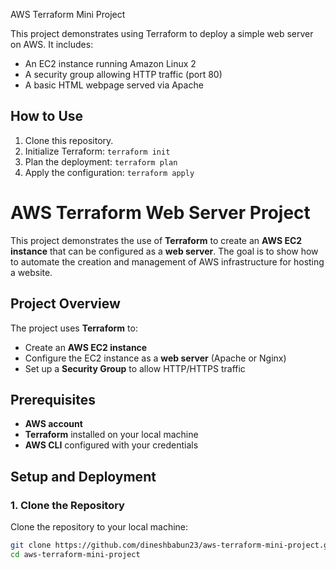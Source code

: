  AWS Terraform Mini Project

This project demonstrates using Terraform to deploy a simple web server on AWS. It includes:
- An EC2 instance running Amazon Linux 2
- A security group allowing HTTP traffic (port 80)
- A basic HTML webpage served via Apache

## How to Use
1. Clone this repository.
2. Initialize Terraform: `terraform init`
3. Plan the deployment: `terraform plan`
4. Apply the configuration: `terraform apply`


# AWS Terraform Web Server Project

This project demonstrates the use of **Terraform** to create an **AWS EC2 instance** that can be configured as a **web server**. The goal is to show how to automate the creation and management of AWS infrastructure for hosting a website.

## Project Overview

The project uses **Terraform** to:
- Create an **AWS EC2 instance**
- Configure the EC2 instance as a **web server** (Apache or Nginx)
- Set up a **Security Group** to allow HTTP/HTTPS traffic

## Prerequisites

- **AWS account**
- **Terraform** installed on your local machine
- **AWS CLI** configured with your credentials

## Setup and Deployment

### 1. Clone the Repository

Clone the repository to your local machine:

```bash
git clone https://github.com/dineshbabun23/aws-terraform-mini-project.git
cd aws-terraform-mini-project
